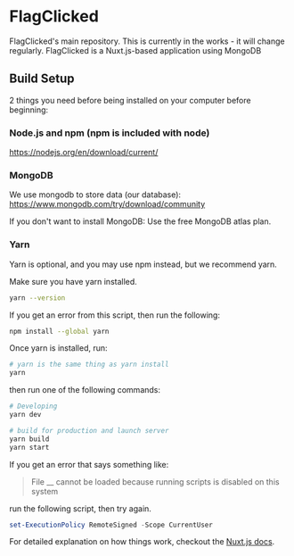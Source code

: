 # FlagClicked

FlagClicked's main repository. This is currently in the works - it will change regularly.
FlagClicked is a Nuxt.js-based application using MongoDB

## Build Setup

2 things you need before being installed on your computer before beginning:

### Node.js and npm (npm is included with node)

https://nodejs.org/en/download/current/

### MongoDB

We use mongodb to store data (our database):
https://www.mongodb.com/try/download/community

If you don't want to install MongoDB: Use the free MongoDB atlas plan.

### Yarn

Yarn is optional, and you may use npm instead, but we recommend yarn.

Make sure you have yarn installed.

```bash
yarn --version
```

If you get an error from this script, then run the following:

```bash
npm install --global yarn
```

Once yarn is installed, run:

```bash
# yarn is the same thing as yarn install
yarn
```

then run one of the following commands:

```bash
# Developing
yarn dev

# build for production and launch server
yarn build
yarn start
```

If you get an error that says something like:

> File \_\_ cannot be loaded because running scripts is disabled on this system

run the following script, then try again.

```powershell
set-ExecutionPolicy RemoteSigned -Scope CurrentUser
```

For detailed explanation on how things work, checkout the [Nuxt.js docs](https://nuxtjs.org).
